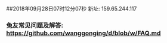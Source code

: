 ##2018年09月28日07时12分07秒 新址: 159.65.244.117
### 兔友常见问题及解答: https://github.com/wanggonging/d/blob/w/FAQ.md
